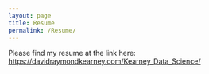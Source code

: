 ```yaml
---
layout: page
title: Resume
permalink: /Resume/
---
```


Please find my resume at the link here: https://davidraymondkearney.com/Kearney_Data_Science/
